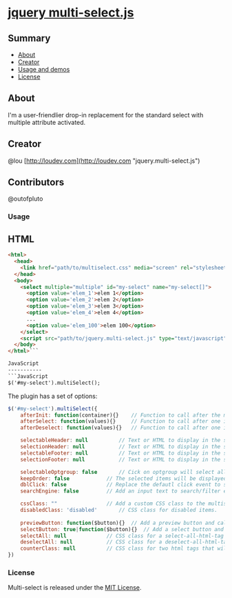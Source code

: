 # [jquery multi-select.js](http://loudev.com/)

## Summary 

- [About](#about)
- [Creator](#creator)
- [Usage and demos](#usage)
- [License](#license)

## About
I'm a user-friendlier drop-in replacement for the standard select with multiple attribute activated.

## Creator
@lou [http://loudev.com](http://loudev.com "jquery.multi-select.js")

## Contributors
@outofpluto

### Usage

HTML
-----------
```html
<html>
  <head>
    <link href="path/to/multiselect.css" media="screen" rel="stylesheet" type="text/css">
  </head>
  <body>
    <select multiple="multiple" id="my-select" name="my-select[]">
      <option value='elem_1'>elem 1</option>
      <option value='elem_2'>elem 2</option>
      <option value='elem_3'>elem 3</option>
      <option value='elem_4'>elem 4</option>
      ...
      <option value='elem_100'>elem 100</option>
    </select>
    <script src="path/to/jquery.multi-select.js" type="text/javascript"></script>
  </body>
</html>```

JavaScript
-----------
```JavaScript
$('#my-select').multiSelect();
```

The plugin has a set of options:

```JavaScript
$('#my-select').multiSelect({
	afterInit: function(container){}	// Function to call after the multiSelect initilization.
	afterSelect: function(values){} 	// Function to call after one item is selected.
	afterDeselect: function(values){} 	// Function to call after one item is deselected.

	selectableHeader: null			// Text or HTML to display in the selectable header.
	selectionHeader: null			// Text or HTML to display in the selection header.
	selectableFooter: null			// Text or HTML to display in the selectable footer.
	selectionFooter: null 			// Text or HTML to display in the selection footer.

	selectableOptgroup: false		// Cick on optgroup will select all nested options when set to true.
	keepOrder: false 			// The selected items will be displayed in the same order than they are selected.
	dblClick: false 			// Replace the defautl click event to select items by the dblclick one.
	searchEngine: false			// Add an input text to search/filter elements

	cssClass: ""				// Add a custom CSS class to the multiselect container.
	disabledClass: 'disabled' 		// CSS class for disabled items.
	
	previewButton: function($button){}	// Add a preview button and call the function when clicked
	selectButton: true|function($button){}	// Add a select button and call the function when clicked. If set to true, the callback function is simply the select/deselect. If set to a function, it is called AFTER select/deselect. Note that the label itself is not clickable when the button is added
	selectAll: null				// CSS class for a select-all-html-tag that has been added into the DOM (with selectableFooter or selectableHeader for instance)
	deselectAll: null			// CSS class for a deselect-all-html-tag that has been added into the DOM (with selectableFooter or selectableHeader for instance)
	counterClass: null			// CSS class for two html tags that will contain the bnumbers of elements available in each list. They must be in the ms-container so they should be created using selectableFooter or selectableHeader)
})
```


### License
Multi-select is released under the [MIT License](http://opensource.org/licenses/MIT "MIT License").
